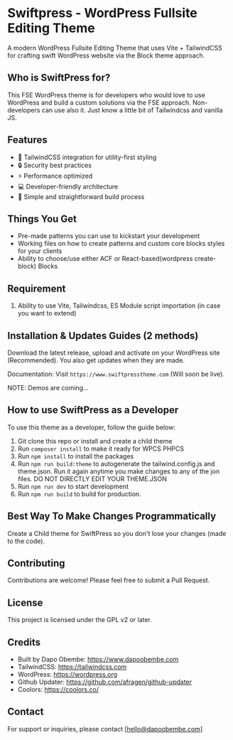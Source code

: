 # Swiftpress - WordPress Fullsite Editing Theme

A modern WordPress Fullsite Editing Theme that uses Vite + TailwindCSS for crafting swift WordPress website via the Block theme approach.

## Who is SwiftPress for?

This FSE WordPress theme is for developers who would love to use WordPress and build a custom solutions via the FSE approach. Non-developers can use also it. Just know a little bit of Tailwindcss and vanilla JS.

## Features

- 🎨 TailwindCSS integration for utility-first styling
- 🔒 Security best practices
- ⚡ Performance optimized
- 💻 Developer-friendly architecture
- 🧩 Simple and straightforward build process

## Things You Get

- Pre-made patterns you can use to kickstart your development
- Working files on how to create patterns and custom core blocks styles for your clients
- Ability to choose/use either ACF or React-based(wordpress create-block) Blocks

## Requirement

1. Ability to use Vite, Tailwindcss, ES Module script importation (in case you want to extend)

## Installation & Updates Guides (2 methods)

Download the latest release, upload and activate on your WordPress site (Recommended). You also get updates when they are made.

Documentation: Visit `https://www.swiftpresstheme.com` (Will soon be live).

NOTE: Demos are coming...

## How to use SwiftPress as a Developer

To use this theme as a developer, follow the guide below:

1. Git clone this repo or install and create a child theme
2. Run `composer install` to make it ready for WPCS PHPCS
3. Run `npm install` to install the packages
4. Run `npm run build:theme` to autogenerate the tailwind.config.js and theme.json. Run it again anytime you make changes to any of the jon files. DO NOT DIRECTLY EDIT YOUR THEME.JSON
5. Run `npm run dev` to start development
6. Run `npm run build` to build for production.

## Best Way To Make Changes Programmatically

Create a Child theme for SwiftPress so you don't lose your changes (made to the code).

## Contributing

Contributions are welcome! Please feel free to submit a Pull Request.

## License

This project is licensed under the GPL v2 or later.

## Credits

- Built by Dapo Obembe: https://www.dapoobembe.com
- TailwindCSS: https://tailwindcss.com
- WordPress: https://wordpress.org
- Github Updater: https://github.com/afragen/github-updater
- Coolors: https://coolors.co/

## Contact

For support or inquiries, please contact [hello@dapoobembe.com]
